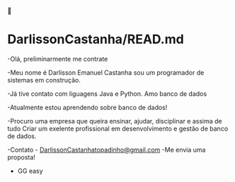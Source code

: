  👋

# DarlissonCastanha/READ.md
-Olá, preliminarmente me contrate

-Meu nome é Darlisson Emanuel Castanha sou um programador de sistemas em construção.

-Já tive contato com liguagens Java e Python. Amo banco de dados 

-Atualmente estou aprendendo sobre banco de dados!

-Procuro uma empresa que queira ensinar, ajudar, disciplinar e assima de tudo Criar um exelente profissional em desenvolvimento e gestão de banco de dados.

-Contato - DarlissonCastanhatopadinho@gmail.com
-Me envia uma proposta! 
- GG easy
